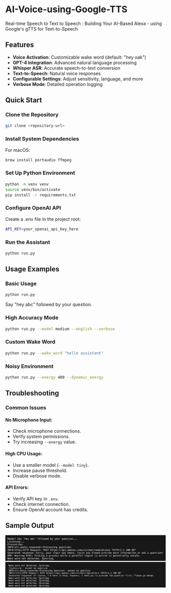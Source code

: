 # AI-Voice-using-Google-TTS
Real-time Speech to Text to Speech : Building Your AI-Based Alexa - using Google's gTTS for Text-to-Speech


## Features
- **Voice Activation**: Customizable wake word (default: "hey oak")
- **GPT-4 Integration**: Advanced natural language processing
- **Whisper ASR**: Accurate speech-to-text conversion
- **Text-to-Speech**: Natural voice responses
- **Configurable Settings**: Adjust sensitivity, language, and more
- **Verbose Mode**: Detailed operation logging

## Quick Start

### Clone the Repository

```bash
git clone <repository-url>
```

### Install System Dependencies
For macOS:

```bash
brew install portaudio ffmpeg
```

### Set Up Python Environment
```bash
python -m venv venv
source venv/bin/activate
pip install -r requirements.txt
```

### Configure OpenAI API
Create a .env file in the project root:

```bash
API_KEY=your_openai_api_key_here
```

### Run the Assistant
```bash
python run.py
```

## Usage Examples
### Basic Usage
```bash
python run.py
```
Say "hey abc" followed by your question.

### High Accuracy Mode
```bash
python run.py --model medium --english --verbose
```

### Custom Wake Word
```bash
python run.py --wake_word "hello assistant"
```

### Noisy Environment
```bash
python run.py --energy 400 --dynamic_energy
```

## Troubleshooting

### Common Issues

#### No Microphone Input:
- Check microphone connections.
- Verify system permissions.
- Try increasing `--energy` value.

#### High CPU Usage:
- Use a smaller model (`--model tiny`).
- Increase pause threshold.
- Disable verbose mode.

#### API Errors:
- Verify API key in `.env`.
- Check internet connection.
- Ensure OpenAI account has credits.

## Sample Output
![alt text](image.png)
![alt text](image-1.png)